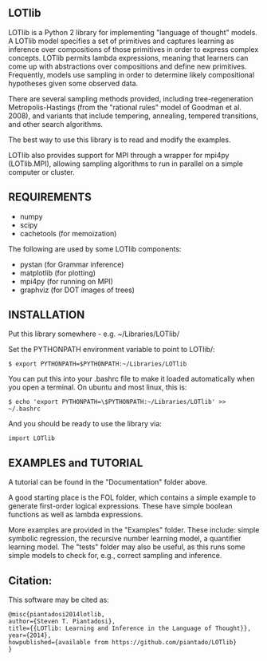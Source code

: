 LOTlib
------

LOTlib is a Python 2 library for implementing "language of thought" models. A LOTlib model specifies a set of primitives and captures learning as inference over compositions of those primitives in order to express complex concepts. LOTlib permits lambda expressions, meaning that learners can come up with abstractions over compositions and define new primitives. Frequently, models use sampling in order to determine likely compositional hypotheses given some observed data. 

There are several sampling methods provided, including tree-regeneration Metropolis-Hastings (from the "rational rules" model of Goodman et al. 2008), and variants that include tempering, annealing, tempered transitions, and other search algorithms. 

The best way to use this library is to read and modify the examples. 

LOTlib also provides support for MPI through a wrapper for mpi4py (LOTlib.MPI), allowing sampling algorithms to run in parallel on a simple computer or cluster.

REQUIREMENTS
------------

- numpy
- scipy
- cachetools (for memoization)

The following are used by some LOTlib components:

- pystan (for Grammar inference)
- matplotlib (for plotting)
- mpi4py (for running on MPI)
- graphviz (for DOT images of trees)

INSTALLATION
------------

Put this library somewhere - e.g. ~/Libraries/LOTlib/
	
Set the PYTHONPATH environment variable to point to LOTlib/:
	
	$ export PYTHONPATH=$PYTHONPATH:~/Libraries/LOTlib
	
You can put this into your .bashrc file to make it loaded automatically when you open a terminal. On ubuntu and most linux, this is:
	
	$ echo 'export PYTHONPATH=\$PYTHONPATH:~/Libraries/LOTlib' >> ~/.bashrc

And you should be ready to use the library via:
	
	import LOTlib
	
EXAMPLES and TUTORIAL
---------------------

A tutorial can be found in the "Documentation" folder above. 

A good starting place is the FOL folder, which contains a simple example to generate first-order logical expressions. These have simple boolean functions as well as lambda expressions. 

More examples are provided in the "Examples" folder. These include: simple symbolic regression, the recursive number learning model, a quantifier learning model. The "tests" folder may also be useful, as this runs some simple models to check for, e.g., correct sampling and inference. 

Citation:
---------

This software may be cited as:

	@misc{piantadosi2014lotlib,
	author={Steven T. Piantadosi},
	title={{LOTlib: Learning and Inference in the Language of Thought}},
	year={2014},
	howpublished={available from https://github.com/piantado/LOTlib}
	}